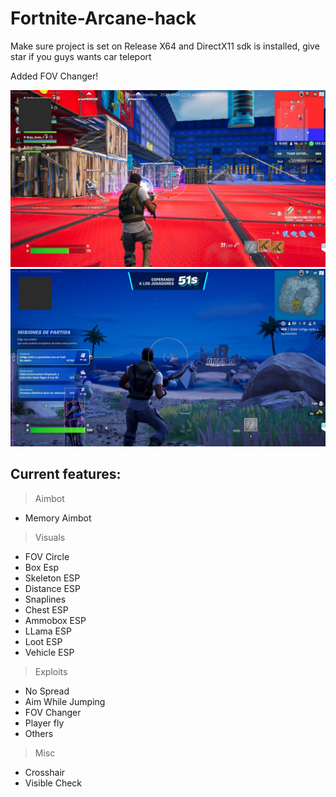 # Fortnite-Arcane-hack
 
Make sure project is set on Release X64 and DirectX11 sdk is installed, give star if you guys wants car teleport

Added FOV Changer!

 ![ArcaneV2 Preview](/Assets/1.jpg)
 ![ArcaneV2 Preview](/Assets/2.jpg)

## Current features:

> Aimbot
 - Memory Aimbot

> Visuals

 - FOV Circle
 - Box Esp
 - Skeleton ESP
 - Distance ESP
 - Snaplines
 - Chest ESP
 - Ammobox ESP
 - LLama ESP
 - Loot ESP
 - Vehicle ESP

> Exploits

 - No Spread
 - Aim While Jumping
 - FOV Changer
 - Player fly
 - Others

> Misc

 - Crosshair
 - Visible Check

